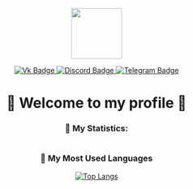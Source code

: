 <div align="center">

[//]: # (<img src="https://media.giphy.com/media/XEbDXcGQNS2uxnqLuu/giphy.gif" width="100"/>)
<img src="https://media.discordapp.net/attachments/1151395823003906148/1151479398101426286/frame_39_delay-0.2s.gif?ex=652fc141&is=651d4c41&hm=da2824a82d63b857a8ee550e56291b1ef8d18e6b15856c1c2c90b20bb90c8ef4&" width="100"/>
<div id="badges">
  <a href="https://vk.com/nine_tailed_little_fox">
    <img src="https://img.shields.io/badge/Vkontakte-blue?style=for-the-badge&logo=vk&logoColor=white" alt="Vk Badge"/>
  </a>
  <a href="https://www.google.com/search?q=My+nickname+is%3A+senko_san_fox&oq=My+nickname+is%3A+senko_san_fox&gs_lcrp=EgZjaHJvbWUyBggAEEUYOdIBCTE1NDE2ajBqMagCALACAA&sourceid=chrome&ie=UTF-8">
    <img src="https://img.shields.io/badge/discord-5865f2.svg?style=for-the-badge&logo=discord&logoColor=white" alt="Discord Badge"/>
  </a>
  <a href="https://t.me/endienasg">
    <img src="https://img.shields.io/badge/telegram-blue?style=for-the-badge&logo=telegram&logoColor=white" alt="Telegram Badge"/>
  </a>
</div>
<h1>
  🦊 Welcome to my profile 🦊
</h1>

<div>

### 🦊 My Statistics:

<img src="https://github-readme-streak-stats.herokuapp.com/?user=AgniaEndie" alt="">

</div>

### 🦊 My Most Used Languages

[![Top Langs](https://github-readme-stats.vercel.app/api/top-langs/?username=AgniaEndie&layout=compact&theme=vision-friendly-white)](https://github.com/anuraghazra/github-readme-stats)


</div>



